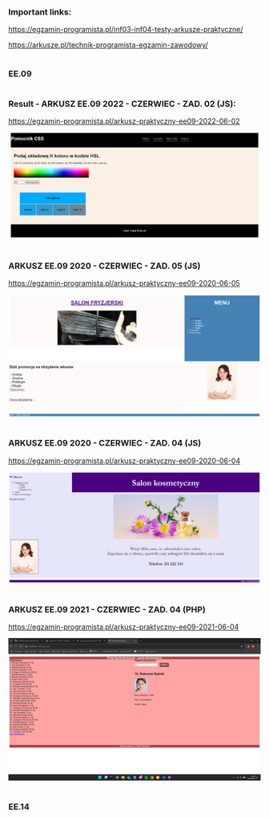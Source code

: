 ### Important links:

https://egzamin-programista.pl/inf03-inf04-testy-arkusze-praktyczne/

https://arkusze.pl/technik-programista-egzamin-zawodowy/

#
### EE.09
#

### Result - ARKUSZ EE.09  2022 - CZERWIEC - ZAD. 02 (JS):

https://egzamin-programista.pl/arkusz-praktyczny-ee09-2022-06-02

![Alt Result-ARKUSZ-EE.09-2022-CZERWIEC-ZAD.02-(JS)](Result-ARKUSZ-EE.09-2022-CZERWIEC-ZAD.02-(JS).png)

#

### ARKUSZ EE.09  2020 - CZERWIEC - ZAD. 05 (JS)

https://egzamin-programista.pl/arkusz-praktyczny-ee09-2020-06-05

![Alt result](Result-ARKUSZ-EE.09-2020-CZERWIEC-ZAD.05-(JS).jpg)

#   

### ARKUSZ EE.09  2020 - CZERWIEC - ZAD. 04 (JS)

https://egzamin-programista.pl/arkusz-praktyczny-ee09-2020-06-04

![Alt result](Result-ARKUSZ-EE.09-2020-CZERWIEC-ZAD.04-(JS).png)

#

### ARKUSZ EE.09  2021 - CZERWIEC - ZAD. 04 (PHP)

https://egzamin-programista.pl/arkusz-praktyczny-ee09-2021-06-04

![Alt result](ResultARKUSZ-EE.09-2021-CZERWIEC-ZAD.04.(PHP).png)

#

###





#
### EE.14
#
